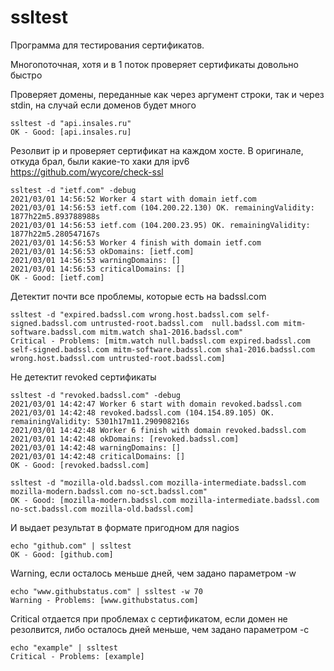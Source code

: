 # ssltest

Программа для тестирования сертификатов.

Многопоточная, хотя и в 1 поток проверяет сертификаты довольно быстро

Проверяет домены, переданные как через аргумент строки, так и через stdin, на случай если доменов будет много
```
ssltest -d "api.insales.ru"
OK - Good: [api.insales.ru]
```

Резолвит ip и проверяет сертификат на каждом хосте. В оригинале, откуда брал, были какие-то хаки для ipv6 https://github.com/wycore/check-ssl
```
ssltest -d "ietf.com" -debug
2021/03/01 14:56:52 Worker 4 start with domain ietf.com
2021/03/01 14:56:53 ietf.com (104.200.22.130) OK. remainingValidity: 1877h22m5.893788988s
2021/03/01 14:56:53 ietf.com (104.200.23.95) OK. remainingValidity: 1877h22m5.280547167s
2021/03/01 14:56:53 Worker 4 finish with domain ietf.com
2021/03/01 14:56:53 okDomains: [ietf.com]
2021/03/01 14:56:53 warningDomains: []
2021/03/01 14:56:53 criticalDomains: []
OK - Good: [ietf.com]
```

Детектит почти все проблемы, которые есть на badssl.com
```
ssltest -d "expired.badssl.com wrong.host.badssl.com self-signed.badssl.com untrusted-root.badssl.com  null.badssl.com mitm-software.badssl.com mitm.watch sha1-2016.badssl.com"       
Critical - Problems: [mitm.watch null.badssl.com expired.badssl.com self-signed.badssl.com mitm-software.badssl.com sha1-2016.badssl.com wrong.host.badssl.com untrusted-root.badssl.com]
```

Не детектит revoked сертификаты
```
ssltest -d "revoked.badssl.com" -debug
2021/03/01 14:42:47 Worker 6 start with domain revoked.badssl.com
2021/03/01 14:42:48 revoked.badssl.com (104.154.89.105) OK. remainingValidity: 5301h17m11.290908216s
2021/03/01 14:42:48 Worker 6 finish with domain revoked.badssl.com
2021/03/01 14:42:48 okDomains: [revoked.badssl.com]
2021/03/01 14:42:48 warningDomains: []
2021/03/01 14:42:48 criticalDomains: []
OK - Good: [revoked.badssl.com]
```
```
ssltest -d "mozilla-old.badssl.com mozilla-intermediate.badssl.com mozilla-modern.badssl.com no-sct.badssl.com"
OK - Good: [mozilla-modern.badssl.com mozilla-intermediate.badssl.com no-sct.badssl.com mozilla-old.badssl.com]
```

И выдает результат в формате пригодном для nagios
```
echo "github.com" | ssltest
OK - Good: [github.com]

```
Warning, если осталось меньше дней, чем задано параметром -w
```
echo "www.githubstatus.com" | ssltest -w 70
Warning - Problems: [www.githubstatus.com]

```

Critical отдается при проблемах с сертификатом, если домен не резолвится, либо осталось дней меньше, чем задано параметром -с
```
echo "example" | ssltest      
Critical - Problems: [example]

```
